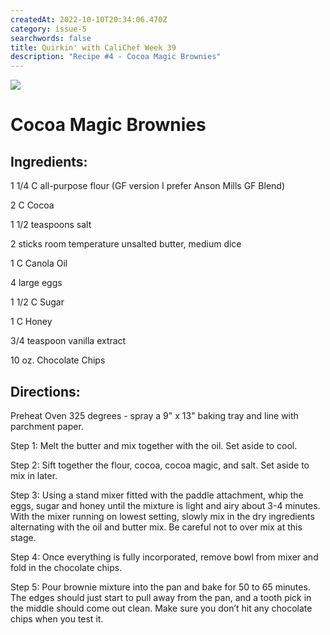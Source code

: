 ```yaml
---
createdAt: 2022-10-10T20:34:06.470Z
category: issue-5
searchwords: false
title: Quirkin' with CaliChef Week 39
description: "Recipe #4 - Cocoa Magic Brownies"
---
```

![](/img/image0-2-.jpeg)

# Cocoa Magic Brownies

## I﻿ngredients:

1 1/4 C all-purpose flour (GF version I prefer Anson Mills GF Blend) 

2 C Cocoa 

1 1/2 teaspoons salt 

2 sticks room temperature unsalted butter, medium dice 

1 C Canola Oil 

4 large eggs 

1 1/2 C Sugar 

1 C Honey 

3/4 teaspoon vanilla extract 

10 oz. Chocolate Chips

## D﻿irections:

Preheat Oven 325 degrees - spray a 9" x 13" baking tray and line with parchment paper. 

Step 1: Melt the butter and mix together with the oil. Set aside to cool.

Step 2: Sift together the flour, cocoa, cocoa magic, and salt. Set aside to mix in later.

Step 3: Using a stand mixer fitted with the paddle attachment, whip the eggs, sugar and honey until the mixture is light and airy about 3-4 minutes. With the mixer running on lowest setting, slowly mix in the dry ingredients alternating with the oil and butter mix. Be careful not to over mix at this stage.

Step 4: Once everything is fully incorporated, remove bowl from mixer and fold in the chocolate chips.

S﻿tep 5: Pour brownie mixture into the pan and bake for 50 to 65 minutes. The edges should just start to pull away from the pan, and a tooth pick in the middle should come out clean. Make sure you don’t hit any chocolate chips when you test it.

<img src="/img/image5.jpeg" alt="" title="Cocoa Magic Brownies" class="size_lg vertical"/>